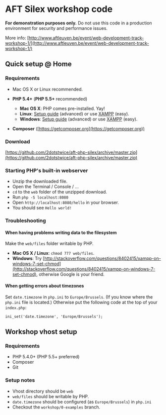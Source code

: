 # AFT Silex workshop code

**For demonstration purposes only.**
Do not use this code in a production environment for security and performance issues.

More info: [http://www.aftleuven.be/event/web-development-track-workshop-1/](http://www.aftleuven.be/event/web-development-track-workshop-1/)

## Quick setup @ Home

### Requirements

* Mac OS X or Linux recommended.
* **PHP 5.4+** (**PHP 5.5+** recommended)
	* **Mac OS X**: PHP comes pre-installed. Yay!
	* **Linux**: [Setup guide](http://php.net/manual/en/install.unix.debian.php) (advanced) or use [XAMPP](https://www.apachefriends.org/index.html) (easy).
	* **Windows**: [Setup guide](http://www.sitepoint.com/how-to-install-php-on-windows/) (advanced) or use [XAMPP](https://www.apachefriends.org/index.html) (easy).

* **Composer** ([https://getcomposer.org](https://getcomposer.org))

### Download

[https://github.com/2dotstwice/aft-php-silex/archive/master.zip](https://github.com/2dotstwice/aft-php-silex/archive/master.zip)

### Starting PHP's built-in webserver

* Unzip the downloaded file.
* Open the Terminal / Console / ...
* `cd` to the `web` folder of the unzipped download.
* Run `php -S localhost:8080`
* Open `http://localhost:8080/hello` in your browser.
* You should see `Hello world!`

### Troubleshooting

#### When having problems writing data to the filesystem

Make the `web/files` folder writable by PHP.

* **Mac OS X / Linux**: `chmod 777 web/files`.
* **Windows**: Try [http://stackoverflow.com/questions/8402415/xampp-on-windows-7-set-chmod](http://stackoverflow.com/questions/8402415/xampp-on-windows-7-set-chmod), otherwise Google is your friend.

#### When getting errors about timezones

Set `date.timezone` in `php.ini` to `Europe/Brussels`. (If you know where the `php.ini` file is located.)
Otherwise put the following code at the top of your `index.php`:

	ini_set('date.timezone', 'Europe/Brussels');


## Workshop vhost setup

### Requirements

* PHP 5.4.0+ (PHP 5.5+ preferred)
* Composer
* Git

### Setup notes

* Vhost directory should be `web`
* `web/files` should be writable by PHP.
* `date.timezone` should be configured (as `Europe/Brussels`) in `php.ini`
* Checkout the `workshop/0-examples` branch.